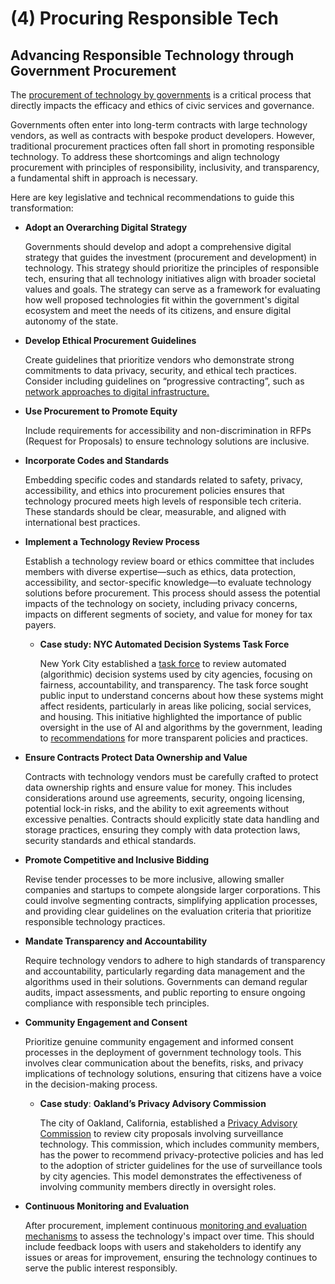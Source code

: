 # (4) Procuring Responsible Tech

## **Advancing Responsible Technology through Government Procurement**

The [procurement of technology by governments](https://www.govtech.com/opinion/ethical-ai-procurement-requires-collaboration-accountability) is a critical process that directly impacts the efficacy and ethics of civic services and governance.

Governments often enter into long-term contracts with large technology vendors, as well as contracts with bespoke product developers. However, traditional procurement practices often fall short in promoting responsible technology. To address these shortcomings and align technology procurement with principles of responsibility, inclusivity, and transparency, a fundamental shift in approach is necessary.

Here are key legislative and technical recommendations to guide this transformation:

*   **Adopt an Overarching Digital Strategy**

    Governments should develop and adopt a comprehensive digital strategy that guides the investment (procurement and development) in technology. This strategy should prioritize the principles of responsible tech, ensuring that all technology initiatives align with broader societal values and goals. The strategy can serve as a framework for evaluating how well proposed technologies fit within the government's digital ecosystem and meet the needs of its citizens, and ensure digital autonomy of the state.
*   **Develop Ethical Procurement Guidelines**

    Create guidelines that prioritize vendors who demonstrate strong commitments to data privacy, security, and ethical tech practices. Consider including guidelines on “progressive contracting”, such as [network approaches to digital infrastructure.](https://datasmart.hks.harvard.edu/procuring-digital-infrastructure-how-system-approaches-can-produce-public-value)
*   **Use Procurement to Promote Equity**

    Include requirements for accessibility and non-discrimination in RFPs (Request for Proposals) to ensure technology solutions are inclusive.
*   **Incorporate Codes and Standards**

    Embedding specific codes and standards related to safety, privacy, accessibility, and ethics into procurement policies ensures that technology procured meets high levels of responsible tech criteria. These standards should be clear, measurable, and aligned with international best practices.
*   **Implement a Technology Review Process**

    Establish a technology review board or ethics committee that includes members with diverse expertise—such as ethics, data protection, accessibility, and sector-specific knowledge—to evaluate technology solutions before procurement. This process should assess the potential impacts of the technology on society, including privacy concerns, impacts on different segments of society, and value for money for tax payers.

    *   **Case study: NYC Automated Decision Systems Task Force**

        New York City established a [task force](https://www.nyc.gov/site/adstaskforce/index.page) to review automated (algorithmic) decision systems used by city agencies, focusing on fairness, accountability, and transparency. The task force sought public input to understand concerns about how these systems might affect residents, particularly in areas like policing, social services, and housing. This initiative highlighted the importance of public oversight in the use of AI and algorithms by the government, leading to [recommendations](https://www.nyc.gov/assets/adstaskforce/downloads/pdf/ADS-Report-11192019.pdf) for more transparent policies and practices.
*   **Ensure Contracts Protect Data Ownership and Value**

    Contracts with technology vendors must be carefully crafted to protect data ownership rights and ensure value for money. This includes considerations around use agreements, security, ongoing licensing, potential lock-in risks, and the ability to exit agreements without excessive penalties. Contracts should explicitly state data handling and storage practices, ensuring they comply with data protection laws, security standards and ethical standards.
*   **Promote Competitive and Inclusive Bidding**

    Revise tender processes to be more inclusive, allowing smaller companies and startups to compete alongside larger corporations. This could involve segmenting contracts, simplifying application processes, and providing clear guidelines on the evaluation criteria that prioritize responsible technology practices.
*   **Mandate Transparency and Accountability**

    Require technology vendors to adhere to high standards of transparency and accountability, particularly regarding data management and the algorithms used in their solutions. Governments can demand regular audits, impact assessments, and public reporting to ensure ongoing compliance with responsible tech principles.
*   **Community Engagement and Consent**

    Prioritize genuine community engagement and informed consent processes in the deployment of government technology tools. This involves clear communication about the benefits, risks, and privacy implications of technology solutions, ensuring that citizens have a voice in the decision-making process.

    *   **Case study**: **Oakland’s Privacy Advisory Commission**

        The city of Oakland, California, established a [Privacy Advisory Commission](https://www.oaklandca.gov/boards-commissions/privacy-advisory-board) to review city proposals involving surveillance technology. This commission, which includes community members, has the power to recommend privacy-protective policies and has led to the adoption of stricter guidelines for the use of surveillance tools by city agencies. This model demonstrates the effectiveness of involving community members directly in oversight roles.
*   **Continuous Monitoring and Evaluation**

    After procurement, implement continuous [monitoring and evaluation mechanisms](https://www.notion.so/MREL-2b99ff2b90224b94b3fee543efa03330?pvs=21) to assess the technology's impact over time. This should include feedback loops with users and stakeholders to identify any issues or areas for improvement, ensuring the technology continues to serve the public interest responsibly.
